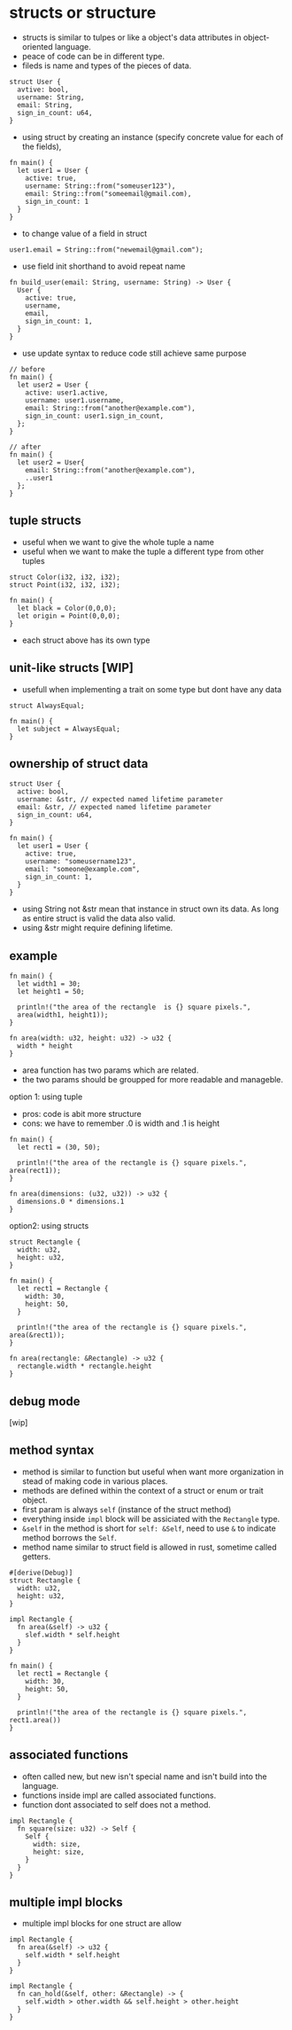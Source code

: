 # structs or structure
- structs is similar to tulpes or like a object's data attributes in object-oriented language.
- peace of code can be in different type.
- fileds is name and types of the pieces of data.
```
struct User {
  avtive: bool,
  username: String,
  email: String,
  sign_in_count: u64,
}
```
- using struct by creating an instance (specify concrete value for each of the fields),
```
fn main() {
  let user1 = User {
    active: true,
    username: String::from("someuser123"),
    email: String::from("someemail@gmail.com),
    sign_in_count: 1
  }
}
```
- to change value of a field in struct
```
user1.email = String::from("newemail@gmail.com");
```
- use field init shorthand to avoid repeat name
```
fn build_user(email: String, username: String) -> User {
  User {
    active: true,
    username,
    email,
    sign_in_count: 1,
  }
}
```
- use update syntax to reduce code still achieve same purpose
```
// before
fn main() {
  let user2 = User {
    active: user1.active,
    username: user1.username,
    email: String::from("another@example.com"),
    sign_in_count: user1.sign_in_count,
  };
}

// after
fn main() {
  let user2 = User{
    email: String::from("another@example.com"),
    ..user1
  };
}
```

## tuple structs
- useful when we want to give the whole tuple a name
- useful when we want to make the tuple a different type from other tuples
```
struct Color(i32, i32, i32);
struct Point(i32, i32, i32);

fn main() {
  let black = Color(0,0,0);
  let origin = Point(0,0,0);
}
```
- each struct above has its own type

## unit-like structs [WIP]
- usefull when implementing a trait on some type but dont have any data
```
struct AlwaysEqual;

fn main() {
  let subject = AlwaysEqual;
}
```

## ownership of struct data
```
struct User {
  active: bool,
  username: &str, // expected named lifetime parameter
  email: &str, // expected named lifetime parameter
  sign_in_count: u64,
}

fn main() {
  let user1 = User {
    active: true,
    username: "someusername123",
    email: "someone@example.com",
    sign_in_count: 1,
  }
}
```
- using String not &str mean that instance in struct own its data. As long as entire struct is valid the data also valid.
- using &str might require defining lifetime.

## example
```
fn main() {
  let width1 = 30;
  let height1 = 50;

  println!("the area of the rectangle  is {} square pixels.",
  area(width1, height1));
}

fn area(width: u32, height: u32) -> u32 {
  width * height
}
```
- area function has two params which are related.
- the two params should be groupped for more readable and manageble.

option 1: using tuple
- pros: code is abit more structure
- cons: we have to remember .0 is width and .1 is height
```
fn main() {
  let rect1 = (30, 50);

  println!("the area of the rectangle is {} square pixels.", area(rect1));
}

fn area(dimensions: (u32, u32)) -> u32 {
  dimensions.0 * dimensions.1
}
```
option2: using structs
```
struct Rectangle {
  width: u32,
  height: u32,
}

fn main() {
  let rect1 = Rectangle {
    width: 30,
    height: 50,
  }

  println!("the area of the rectangle is {} square pixels.", area(&rect1));
}

fn area(rectangle: &Rectangle) -> u32 {
  rectangle.width * rectangle.height
}
```

## debug mode
[wip]

## method syntax
- method is similar to function but useful when want more organization in stead of making code in various places.
- methods are defined within the context of a struct or enum or trait object.
- first param is always `self` (instance of the struct method)
- everything inside `impl` block will be assiciated with the `Rectangle` type.
- `&self` in the method is short for `self: &Self`, need to use `&` to indicate method borrows the `Self`.
- method name similar to struct field is allowed in rust, sometime called getters.
```
#[derive(Debug)]
struct Rectangle {
  width: u32,
  height: u32,
}

impl Rectangle {
  fn area(&self) -> u32 {
    slef.width * self.height
  }
}

fn main() {
  let rect1 = Rectangle {
    width: 30,
    height: 50,
  }

  println!("the area of the rectangle is {} square pixels.", rect1.area())
}
```

## associated functions
- often called new, but new isn't special name and isn't build into the language.
- functions inside impl are called associated functions.
- function dont associated to self does not a method.
```
impl Rectangle {
  fn square(size: u32) -> Self {
    Self {
      width: size,
      height: size,
    }
  }
}
```

## multiple impl blocks
- multiple impl blocks for one struct are allow

```
impl Rectangle {
  fn area(&self) -> u32 {
    self.width * self.height
  }
}

impl Rectangle {
  fn can_hold(&self, other: &Rectangle) -> {
    self.width > other.width && self.height > other.height
  }
}
```
